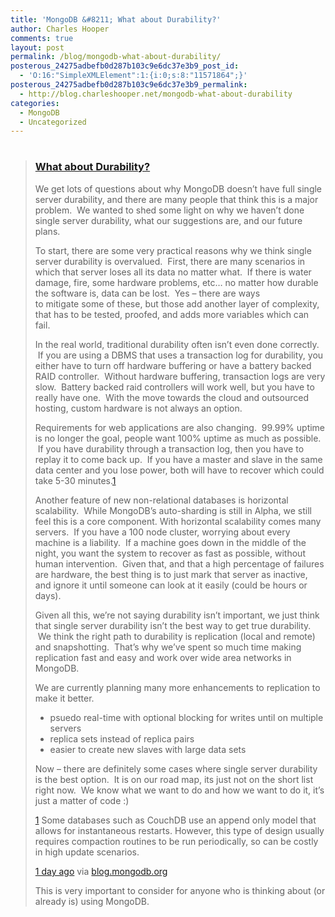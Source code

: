 ```yaml
---
title: 'MongoDB &#8211; What about Durability?'
author: Charles Hooper
comments: true
layout: post
permalink: /blog/mongodb-what-about-durability/
posterous_24275adbefb0d287b103c9e6dc37e3b9_post_id:
  - 'O:16:"SimpleXMLElement":1:{i:0;s:8:"11571864";}'
posterous_24275adbefb0d287b103c9e6dc37e3b9_permalink:
  - http://blog.charleshooper.net/mongodb-what-about-durability
categories:
  - MongoDB
  - Uncategorized
---
```

# 

> ### [What about Durability?][1]
> 
> We get lots of questions about why MongoDB doesn’t have full single server durability, and there are many people that think this is a major problem.  We wanted to shed some light on why we haven’t done single server durability, what our suggestions are, and our future plans.
> 
> To start, there are some very practical reasons why we think single server durability is overvalued.  First, there are many scenarios in which that server loses all its data no matter what.  If there is water damage, fire, some hardware problems, etc… no matter how durable the software is, data can be lost.  Yes – there are ways to mitigate some of these, but those add another layer of complexity, that has to be tested, proofed, and adds more variables which can fail.
> 
> In the real world, traditional durability often isn’t even done correctly.  If you are using a DBMS that uses a transaction log for durability, you either have to turn off hardware buffering or have a battery backed RAID controller.  Without hardware buffering, transaction logs are very slow.  Battery backed raid controllers will work well, but you have to really have one.  With the move towards the cloud and outsourced hosting, custom hardware is not always an option.
> 
> Requirements for web applications are also changing.  99.99% uptime is no longer the goal, people want 100% uptime as much as possible.  If you have durability through a transaction log, then you have to replay it to come back up.  If you have a master and slave in the same data center and you lose power, both will have to recover which could take 5-30 minutes.[1]
> 
> Another feature of new non-relational databases is horizontal scalability.  While MongoDB’s auto-sharding is still in Alpha, we still feel this is a core component. With horizontal scalability comes many servers.  If you have a 100 node cluster, worrying about every machine is a liability.  If a machine goes down in the middle of the night, you want the system to recover as fast as possible, without human intervention.  Given that, and that a high percentage of failures are hardware, the best thing is to just mark that server as inactive, and ignore it until someone can look at it easily (could be hours or days).
> 
> Given all this, we’re not saying durability isn’t important, we just think that single server durability isn’t the best way to get true durability.  We think the right path to durability is replication (local and remote) and snapshotting.  That’s why we’ve spent so much time making replication fast and easy and work over wide area networks in MongoDB.
> 
> We are currently planning many more enhancements to replication to make it better.
> 
> *   psuedo real-time with optional blocking for writes until on multiple servers
> *   replica sets instead of replica pairs
> *   easier to create new slaves with large data sets
> 
> Now – there are definitely some cases where single server durability is the best option.  It is on our road map, its just not on the short list right now.  We know what we want to do and how we want to do it, it’s just a matter of code :)
> 
> [1] Some databases such as CouchDB use an append only model that allows for instantaneous restarts. However, this type of design usually requires compaction routines to be run periodically, so can be costly in high update scenarios.
> 
> [1 day ago][1]   via [blog.mongodb.org][1]
> 
> This is very important to consider for anyone who is thinking about (or already is) using MongoDB.

 [1]: http://blog.mongodb.org/post/381927266/what-about-durability
